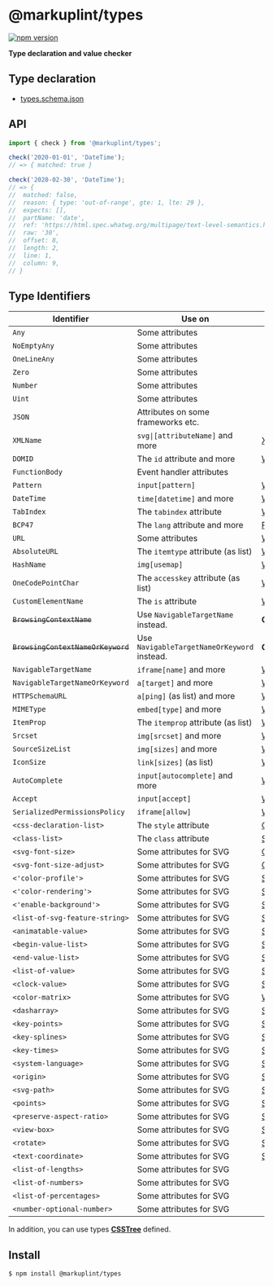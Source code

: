 # @markuplint/types

[![npm version](https://badge.fury.io/js/%40markuplint%2Ftypes.svg)](https://www.npmjs.com/package/@markuplint/types)

**Type declaration and value checker**

## Type declaration

- [types.schema.json](./types.schema.json)

## API

```ts
import { check } from '@markuplint/types';

check('2020-01-01', 'DateTime');
// => { matched: true }

check('2020-02-30', 'DateTime');
// => {
// 	matched: false,
// 	reason: { type: 'out-of-range', gte: 1, lte: 29 },
// 	expects: [],
// 	partName: 'date',
// 	ref: 'https://html.spec.whatwg.org/multipage/text-level-semantics.html#datetime-value',
// 	raw: '30',
// 	offset: 8,
// 	length: 2,
// 	line: 1,
// 	column: 9,
// }
```

## Type Identifiers

| Identifier                         | Use on                                      | Spec                                                                                                               | Supported |
| ---------------------------------- | ------------------------------------------- | ------------------------------------------------------------------------------------------------------------------ | --------- |
| `Any`                              | Some attributes                             |                                                                                                                    | ✅        |
| `NoEmptyAny`                       | Some attributes                             |                                                                                                                    | ✅        |
| `OneLineAny`                       | Some attributes                             |                                                                                                                    | ✅        |
| `Zero`                             | Some attributes                             |                                                                                                                    | ✅        |
| `Number`                           | Some attributes                             |                                                                                                                    | ✅        |
| `Uint`                             | Some attributes                             |                                                                                                                    | ✅        |
| `JSON`                             | Attributes on some frameworks etc.          |                                                                                                                    | ✅        |
| `XMLName`                          | `svg\|[attributeName]` and more             | [XML](https://www.w3.org/TR/xml/#d0e804)                                                                           | ✅        |
| `DOMID`                            | The `id` attribute and more                 | [WHATWG](https://html.spec.whatwg.org/multipage/dom.html#global-attributes:concept-id)                             | ✅        |
| `FunctionBody`                     | Event handler attributes                    |                                                                                                                    | 🚧        |
| `Pattern`                          | `input[pattern]`                            | [WHATWG](https://html.spec.whatwg.org/multipage/input.html#compiled-pattern-regular-expression)                    | ✅        |
| `DateTime`                         | `time[datetime]` and more                   | [WHATWG](https://html.spec.whatwg.org/multipage/text-level-semantics.html#datetime-value)                          | ✅        |
| `TabIndex`                         | The `tabindex` attribute                    | [WHATWG](https://html.spec.whatwg.org/multipage/interaction.html#attr-tabindex)                                    | ✅        |
| `BCP47`                            | The `lang` attribute and more               | [RFC](https://tools.ietf.org/rfc/bcp/bcp47.html)                                                                   | ✅        |
| `URL`                              | Some attributes                             | [WHATWG](https://html.spec.whatwg.org/multipage/urls-and-fetching.html#valid-url-potentially-surrounded-by-spaces) | ✅        |
| `AbsoluteURL`                      | The `itemtype` attribute (as list)          | [WHATWG](https://url.spec.whatwg.org/#syntax-url-absolute)                                                         | ✅        |
| `HashName`                         | `img[usemap]`                               | [WHATWG](https://html.spec.whatwg.org/multipage/common-microsyntaxes.html#valid-hash-name-reference)               | ✅        |
| `OneCodePointChar`                 | The `accesskey` attribute (as list)         | [WHATWG](https://html.spec.whatwg.org/multipage/interaction.html#the-accesskey-attribute)                          | ✅        |
| `CustomElementName`                | The `is` attribute                          | [WHATWG](https://html.spec.whatwg.org/multipage/custom-elements.html#valid-custom-element-name)                    | ✅        |
| ~~`BrowsingContextName`~~          | Use `NavigableTargetName` instead.          | **Obsolated**                                                                                                      | ✅        |
| ~~`BrowsingContextNameOrKeyword`~~ | Use `NavigableTargetNameOrKeyword` instead. | **Obsolated**                                                                                                      | ✅        |
| `NavigableTargetName`              | `iframe[name]` and more                     | [WHATWG](https://html.spec.whatwg.org/multipage/document-sequences.html#valid-navigable-target-name)               | ✅        |
| `NavigableTargetNameOrKeyword`     | `a[target]` and more                        | [WHATWG](https://html.spec.whatwg.org/multipage/document-sequences.html#valid-navigable-target-name-or-keyword)    | ✅        |
| `HTTPSchemaURL`                    | `a[ping]` (as list) and more                | [WHATWG](https://html.spec.whatwg.org/multipage/links.html#ping)                                                   | ✅        |
| `MIMEType`                         | `embed[type]` and more                      | [WHATWG](https://mimesniff.spec.whatwg.org/#valid-mime-type)                                                       | ✅        |
| `ItemProp`                         | The `itemprop` attribute (as list)          | [WHATWG](https://html.spec.whatwg.org/multipage/microdata.html#names:-the-itemprop-attribute)                      | ✅        |
| `Srcset`                           | `img[srcset]` and more                      | [WHATWG](https://html.spec.whatwg.org/multipage/images.html#srcset-attributes)                                     | ✅        |
| `SourceSizeList`                   | `img[sizes]` and more                       | [WHATWG](https://html.spec.whatwg.org/multipage/images.html#sizes-attributes)                                      | ✅        |
| `IconSize`                         | `link[sizes]` (as list)                     | [WHATWG](https://html.spec.whatwg.org/multipage/semantics.html#attr-link-sizes)                                    | ✅        |
| `AutoComplete`                     | `input[autocomplete]` and more              | [WHATWG](https://html.spec.whatwg.org/multipage/form-control-infrastructure.html#attr-fe-autocomplete)             | ✅        |
| `Accept`                           | `input[accept]`                             | [WHATWG](https://html.spec.whatwg.org/multipage/input.html#attr-input-accept)                                      | ✅        |
| `SerializedPermissionsPolicy`      | `iframe[allow]`                             | [W3C](https://w3c.github.io/webappsec-permissions-policy/#serialized-permissions-policy)                           | ✅        |
| `<css-declaration-list>`           | The `style` attribute                       | [CSS](https://drafts.csswg.org/css-style-attr/#syntax)                                                             | ✅        |
| `<class-list>`                     | The `class` attribute                       | [SVG](https://www.w3.org/TR/SVG/styling.html#ClassAttribute)                                                       | ✅        |
| `<svg-font-size>`                  | Some attributes for SVG                     | [CSS](https://drafts.csswg.org/css-fonts-5/#descdef-font-face-font-size)                                           | 🚧        |
| `<svg-font-size-adjust>`           | Some attributes for SVG                     | [CSS](https://drafts.csswg.org/css-fonts-5/#propdef-font-size-adjust)                                              | 🚧        |
| `<'color-profile'>`                | Some attributes for SVG                     | [SVG](https://www.w3.org/TR/SVG11/color.html#ColorProfileProperty)                                                 | 🚧        |
| `<'color-rendering'>`              | Some attributes for SVG                     | [SVG](https://www.w3.org/TR/SVG11/painting.html#ColorRenderingProperty)                                            | 🚧        |
| `<'enable-background'>`            | Some attributes for SVG                     | [SVG](https://www.w3.org/TR/SVG11/filters.html#EnableBackgroundProperty)                                           | 🚧        |
| `<list-of-svg-feature-string>`     | Some attributes for SVG                     | [SVG](https://www.w3.org/TR/SVG11/feature.html)                                                                    | 🚧        |
| `<animatable-value>`               | Some attributes for SVG                     | [SVG](https://svgwg.org/specs/animations/#FromAttribute)                                                           | 🚧        |
| `<begin-value-list>`               | Some attributes for SVG                     | [SVG](https://svgwg.org/specs/animations/#BeginValueListSyntax)                                                    | 🚧        |
| `<end-value-list>`                 | Some attributes for SVG                     | [SVG](https://svgwg.org/specs/animations/#EndValueListSyntax)                                                      | 🚧        |
| `<list-of-value>`                  | Some attributes for SVG                     | [SVG](https://svgwg.org/specs/animations/#ValuesAttribute)                                                         | 🚧        |
| `<clock-value>`                    | Some attributes for SVG                     | [SMIL](https://www.w3.org/TR/2001/REC-smil-animation-20010904/#Timing-ClockValueSyntax)                            | 🚧        |
| `<color-matrix>`                   | Some attributes for SVG                     | [W3C](https://drafts.fxtf.org/filter-effects/#element-attrdef-fecolormatrix-values)                                | ✅        |
| `<dasharray>`                      | Some attributes for SVG                     | [SVG](https://svgwg.org/svg2-draft/painting.html#StrokeDasharrayProperty)                                          | ✅        |
| `<key-points>`                     | Some attributes for SVG                     | [SVG](https://svgwg.org/specs/animations/#KeyPointsAttribute)                                                      | ✅        |
| `<key-splines>`                    | Some attributes for SVG                     | [SVG](https://svgwg.org/specs/animations/#KeyTimesAttribute)                                                       | ✅        |
| `<key-times>`                      | Some attributes for SVG                     | [SVG](https://svgwg.org/specs/animations/#KeyTimesAttribute)                                                       | ✅        |
| `<system-language>`                | Some attributes for SVG                     | [SVG](https://svgwg.org/svg2-draft/struct.html#SystemLanguageAttribute)                                            | ✅        |
| `<origin>`                         | Some attributes for SVG                     | [SMIL](https://www.w3.org/TR/2001/REC-smil-animation-20010904/#MotionOriginAttribute)                              | ✅        |
| `<svg-path>`                       | Some attributes for SVG                     | [SVG](https://svgwg.org/svg2-draft/paths.html#PathDataBNF)                                                         | 🚧        |
| `<points>`                         | Some attributes for SVG                     | [SVG](https://svgwg.org/svg2-draft/shapes.html#DataTypePoints)                                                     | ✅        |
| `<preserve-aspect-ratio>`          | Some attributes for SVG                     | [SVG](https://svgwg.org/svg2-draft/coords.html#PreserveAspectRatioAttribute)                                       | ✅        |
| `<view-box>`                       | Some attributes for SVG                     | [SVG](https://svgwg.org/svg2-draft/coords.html#ViewBoxAttribute)                                                   | ✅        |
| `<rotate>`                         | Some attributes for SVG                     | [SVG](https://svgwg.org/specs/animations/#RotateAttribute)                                                         | ✅        |
| `<text-coordinate>`                | Some attributes for SVG                     | [SVG](https://svgwg.org/svg2-draft/text.html#TSpanAttributes)                                                      | ✅        |
| `<list-of-lengths>`                | Some attributes for SVG                     |                                                                                                                    | ✅        |
| `<list-of-numbers>`                | Some attributes for SVG                     |                                                                                                                    | ✅        |
| `<list-of-percentages>`            | Some attributes for SVG                     |                                                                                                                    | ✅        |
| `<number-optional-number>`         | Some attributes for SVG                     |                                                                                                                    | ✅        |

In addition, you can use types **[CSSTree](https://github.com/csstree/csstree)** defined.

## Install

```shell
$ npm install @markuplint/types
```
